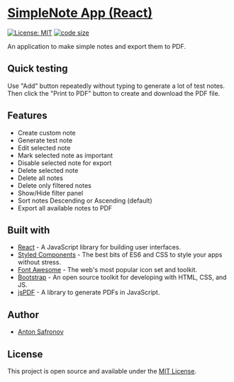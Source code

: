 # [SimpleNote App (React)](https://userr23.github.io/simplenote-app-react/)

[![License: MIT](https://img.shields.io/badge/License-MIT-blue.svg)](https://opensource.org/licenses/MIT) [![code size](https://img.shields.io/github/languages/code-size/userr23/simplenote-app-react)](https://img.shields.io/github/languages/code-size/userr23/simplenote-app-react)

An application to make simple notes and export them to PDF.

## Quick testing
Use "Add" button repeatedly without typing to generate a lot of test notes.
Then click the "Print to PDF" button to create and download the PDF file.

## Features
- Create custom note
- Generate test note
- Edit selected note
- Mark selected note as important
- Disable selected note for export
- Delete selected note
- Delete all notes
- Delete only filtered notes
- Show/Hide filter panel
- Sort notes Descending or Ascending (default)
- Export all available notes to PDF

## Built with 
- [React](https://reactjs.org/) - A JavaScript library for building user interfaces.
- [Styled Components](https://www.styled-components.com/) - The best bits of ES6 and CSS to style your apps without stress.
- [Font Awesome](https://fontawesome.com/) - The web's most popular icon set and toolkit.
- [Bootstrap](http://getbootstrap.com/) - An open source toolkit for developing with HTML, CSS, and JS.
- [jsPDF](https://github.com/MrRio/jsPDF) - A library to generate PDFs in JavaScript.

## Author
- [Anton Safronov](https://github.com/userr23/)

## License
This project is open source and available under the [MIT License](LICENSE).
